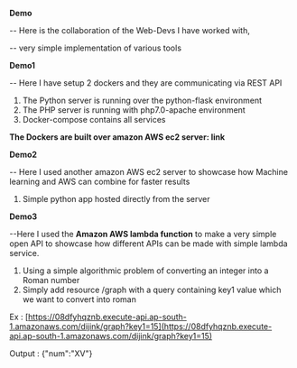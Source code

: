 **Demo**

-- Here is the collaboration of the Web-Devs I have worked with,

-- very simple implementation of various tools





**Demo1**

-- Here I have setup 2 dockers and they are communicating via REST API

1. The Python server is running over the python-flask environment
2. The PHP server is running with php7.0-apache environment
3. Docker-compose contains all services

**The Dockers are built over amazon AWS ec2 server: link**





**Demo2**

-- Here I used another amazon AWS ec2 server to showcase how Machine learning and AWS can combine for faster results

1. Simple python app hosted directly from the server



**Demo3**

--Here I used the **Amazon AWS lambda function** to make a very simple open API to showcase how different APIs can be made with simple lambda service.

1. Using a simple algorithmic problem of converting an integer into a Roman number
2. Simply add resource /graph with a query containing key1 value which we want to convert into roman

Ex : [https://08dfyhqznb.execute-api.ap-south-1.amazonaws.com/dijink/graph?key1=15](https://08dfyhqznb.execute-api.ap-south-1.amazonaws.com/dijink/graph?key1=15)

Output : {&quot;num&quot;:&quot;XV&quot;}

